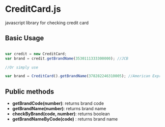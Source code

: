 # CreditCard.js
javascript library for checking credit card

Basic Usage
----------
```javascript

var credit = new CreditCard;
var brand = credit.getBrandName(3530111333300000); //JCB

//Or simply use

var brand = CreditCard().getBrandName(378282246310005); //American Express

```

Public methods
----------
- **getBrandCode(number)**: returns brand code
- **getBrandName(number)**: returns brand name
- **checkByBrand(code, number)**: returns boolean
- **getBrandNameByCode(code)** : returns brand name
